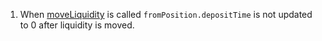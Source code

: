 1. When [moveLiquidity](https://github.com/code-423n4/2023-05-ajna/blob/276942bc2f97488d07b887c8edceaaab7a5c3964/ajna-core/src/PositionManager.sol#L262-L333) is called  `fromPosition.depositTime` is not updated to 0 after liquidity is moved.
